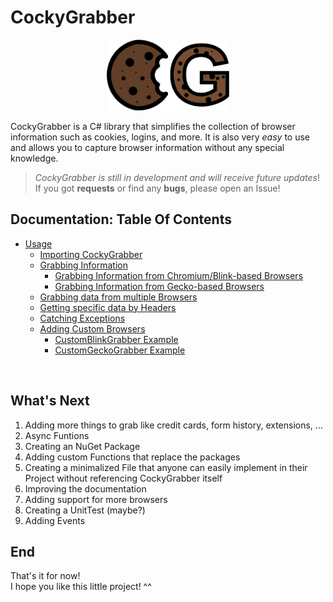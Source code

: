 # CockyGrabber

<p align="center">
  <img src="./docs/ressources/CG_Logo.png"
    alt="Markdown CockyGrabber icon"
    style="width: 39%;" />
</p>

CockyGrabber is a C# library that simplifies the collection of browser information such as cookies, logins, and more. It is also very *easy* to use and allows you to capture browser information without any special knowledge.

> *CockyGrabber is still in development and will receive future updates*! </br>
> If you got **requests** or find any **bugs**, please open an Issue!

## Documentation: Table Of Contents

* [Usage](./docs/usage.md)
  * [Importing CockyGrabber](./docs/usage.md#importing-cockygrabber)
  * [Grabbing Information](./docs/usage.md#grabbing-information)
    * [Grabbing Information from Chromium/Blink-based Browsers](./docs/usage.md#grabbing-information-from-chromiumblink-based-browsers)
    * [Grabbing Information from Gecko-based Browsers](./docs/usage.md#grabbing-information-from-gecko-based-browsers)
  * [Grabbing data from multiple Browsers](./docs/usage.md#grabbing-data-from-multiple-browsers)
  * [Getting specific data by Headers](./docs/usage.md#getting-specific-data-by-headers)
  * [Catching Exceptions](./docs/usage.md#catching-exceptions)
  * [Adding Custom Browsers](./docs/usage.md#adding-custom-browsers)
    * [CustomBlinkGrabber Example](./docs/usage.md#customblinkgrabber-example)
    * [CustomGeckoGrabber Example](./docs/usage.md#customgeckograbber-example)

</br>

## What's Next

1. Adding more things to grab like credit cards, form history, extensions, ...
2. Async Funtions
3. Creating an NuGet Package
4. Adding custom Functions that replace the packages
5. Creating a minimalized File that anyone can easily implement in their Project without referencing CockyGrabber itself
6. Improving the documentation
7. Adding support for more browsers
8. Creating a UnitTest (maybe?)
9. Adding Events

## End

That's it for now!</br>
I hope you like this little project! ^^
